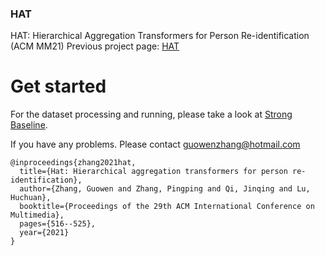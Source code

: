 
### HAT
HAT: Hierarchical Aggregation Transformers for Person Re-identification (ACM MM21)
Previous project page: [HAT](https://github.com/AI-Zhpp/HAT)

# Get started
For the dataset processing and running, please take a look at [Strong Baseline](https://github.com/michuanhaohao/reid-strong-baseline).

If you have any problems. Please contact
guowenzhang@hotmail.com

```
@inproceedings{zhang2021hat,
  title={Hat: Hierarchical aggregation transformers for person re-identification},
  author={Zhang, Guowen and Zhang, Pingping and Qi, Jinqing and Lu, Huchuan},
  booktitle={Proceedings of the 29th ACM International Conference on Multimedia},
  pages={516--525},
  year={2021}
}
```

